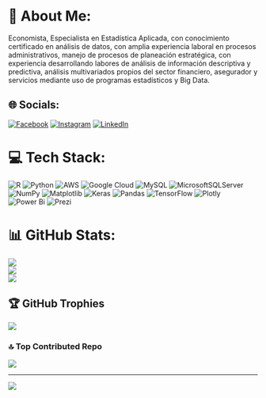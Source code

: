 # 💫 About Me:
Economista, Especialista en Estadística Aplicada, con conocimiento certificado en análisis de datos, con amplia experiencia laboral en procesos administrativos, manejo de procesos de planeación estratégica, con experiencia desarrollando labores de análisis de información descriptiva y predictiva, análisis multivariados propios del sector financiero, asegurador y servicios mediante uso de programas estadísticos y Big Data.


## 🌐 Socials:
[![Facebook](https://img.shields.io/badge/Facebook-%231877F2.svg?logo=Facebook&logoColor=white)](https://facebook.com/jhonj.diaz.58) [![Instagram](https://img.shields.io/badge/Instagram-%23E4405F.svg?logo=Instagram&logoColor=white)](https://instagram.com/jhonj.diaz.58) [![LinkedIn](https://img.shields.io/badge/LinkedIn-%230077B5.svg?logo=linkedin&logoColor=white)](https://linkedin.com/in/jhon-jairo-diaz-vasquez-1ab2a11a0) 

# 💻 Tech Stack:
![R](https://img.shields.io/badge/r-%23276DC3.svg?style=for-the-badge&logo=r&logoColor=white) ![Python](https://img.shields.io/badge/python-3670A0?style=for-the-badge&logo=python&logoColor=ffdd54) ![AWS](https://img.shields.io/badge/AWS-%23FF9900.svg?style=for-the-badge&logo=amazon-aws&logoColor=white) ![Google Cloud](https://img.shields.io/badge/GoogleCloud-%234285F4.svg?style=for-the-badge&logo=google-cloud&logoColor=white) ![MySQL](https://img.shields.io/badge/mysql-%2300000f.svg?style=for-the-badge&logo=mysql&logoColor=white) ![MicrosoftSQLServer](https://img.shields.io/badge/Microsoft%20SQL%20Server-CC2927?style=for-the-badge&logo=microsoft%20sql%20server&logoColor=white) ![NumPy](https://img.shields.io/badge/numpy-%23013243.svg?style=for-the-badge&logo=numpy&logoColor=white) ![Matplotlib](https://img.shields.io/badge/Matplotlib-%23ffffff.svg?style=for-the-badge&logo=Matplotlib&logoColor=black) ![Keras](https://img.shields.io/badge/Keras-%23D00000.svg?style=for-the-badge&logo=Keras&logoColor=white) ![Pandas](https://img.shields.io/badge/pandas-%23150458.svg?style=for-the-badge&logo=pandas&logoColor=white) ![TensorFlow](https://img.shields.io/badge/TensorFlow-%23FF6F00.svg?style=for-the-badge&logo=TensorFlow&logoColor=white) ![Plotly](https://img.shields.io/badge/Plotly-%233F4F75.svg?style=for-the-badge&logo=plotly&logoColor=white) ![Power Bi](https://img.shields.io/badge/power_bi-F2C811?style=for-the-badge&logo=powerbi&logoColor=black) ![Prezi](https://img.shields.io/badge/Prezi-%23000000.svg?style=for-the-badge&logo=Prezi&logoColor=white)
# 📊 GitHub Stats:
![](https://github-readme-stats.vercel.app/api?username=JJDIAZV&theme=tokyonight&hide_border=false&include_all_commits=false&count_private=false)<br/>
![](https://github-readme-streak-stats.herokuapp.com/?user=JJDIAZV&theme=tokyonight&hide_border=false)<br/>
![](https://github-readme-stats.vercel.app/api/top-langs/?username=JJDIAZV&theme=tokyonight&hide_border=false&include_all_commits=false&count_private=false&layout=compact)

## 🏆 GitHub Trophies
![](https://github-profile-trophy.vercel.app/?username=JJDIAZV&theme=discord&no-frame=false&no-bg=true&margin-w=4)

### 🔝 Top Contributed Repo
![](https://github-contributor-stats.vercel.app/api?username=JJDIAZV&limit=5&theme=nord&combine_all_yearly_contributions=true)

---
[![](https://visitcount.itsvg.in/api?id=JJDIAZV&icon=0&color=0)](https://visitcount.itsvg.in)

<!-- Proudly created with GPRM ( https://gprm.itsvg.in ) -->
